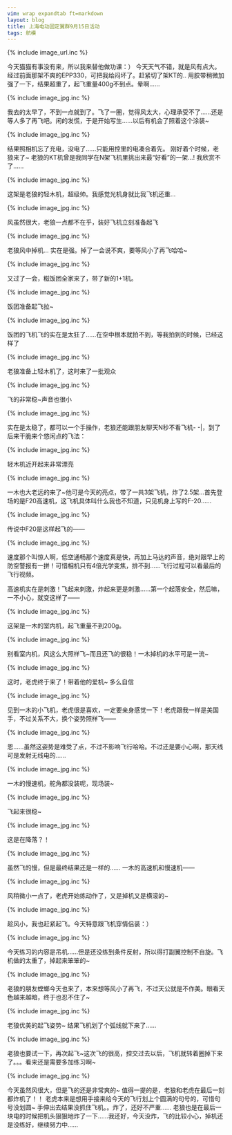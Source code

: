 ```yaml
---
vim: wrap expandtab ft=markdown
layout: blog
title: 上海电动固定翼群9月15日活动
tags: 航模
---
```

{% include image_url.inc %}

今天猫猫有事没有来，所以我来替他做功课：）
今天天气不错，就是风有点大。经过前面那架不爽的EPP330，可把我给闷坏了。赶紧切了架KT的.. 用胶带稍微加强了一下，结果超重了，起飞重量400g不到点。晕啊……

{% include image_jpg.inc %}

我去的太早了，不到一点就到了。飞了一圈，觉得风太大，心理承受不了……还是等人多了再飞吧。闲的发慌，于是开始写生……以后有机会了照着这个涂装~

{% include image_jpg.inc %}

结果照相机忘了充电，没电了……只能用控里的电凑合着先。 刚好着个时候，老狼来了~ 老狼的KT机曾是我同学在N架飞机里挑出来最“好看”的一架...! 我欣赏不了……

{% include image_jpg.inc %}

这架是老狼的轻木机，超级帅。我感觉光机身就比我飞机还重...

{% include image_jpg.inc %}

风虽然很大，老狼一点都不在乎，装好飞机立刻准备起飞

{% include image_jpg.inc %}

老狼风中掉机... 实在是强。掉了一会说不爽，要等风小了再飞哈哈~

{% include image_jpg.inc %}

又过了一会，糍饭团全家来了，带了新的1+1机。

{% include image_jpg.inc %}

饭团准备起飞拉~

{% include image_jpg.inc %}

饭团的飞机飞的实在是太狂了……在空中根本就拍不到，等我拍到的时候，已经这样了

{% include image_jpg.inc %}

老狼准备上轻木机了，这时来了一批观众

{% include image_jpg.inc %}

飞的非常稳~声音也很小

{% include image_jpg.inc %}

实在是太稳了，都可以一个手操作，老狼还能跟朋友聊天N秒不看飞机- -\|，到了后来干脆来个悠闲点的飞法：

{% include image_jpg.inc %}

轻木机近开起来非常漂亮

{% include image_jpg.inc %}

一木也大老远的来了~他可是今天的亮点，带了一共3架飞机，炸了2.5架...首先登场的是F20高速机，这飞机具体叫什么我也不知道，只见机身上写的F-20……

{% include image_jpg.inc %}

传说中F20是这样起飞的——

{% include image_jpg.inc %}

速度那个叫惊人啊，低空通畅那个速度真是快，再加上马达的声音，绝对跟早上的防空警报有一拼！可惜相机只有4倍光学变焦，排不到……飞行过程可以看最后的飞行视频。

高速机实在是刺激！飞起来刺激，炸起来更是刺激……第一个起落安全，然后嘛，一不小心，就变这样了——

{% include image_jpg.inc %}

这架是一木的室内机，起飞重量不到200g。

{% include image_jpg.inc %}

别看室内机，风这么大照样飞~而且还飞的很稳！一木掉机的水平可是一流~

{% include image_jpg.inc %}

这时，老虎终于来了！带着他的爱机~ 多么自信

{% include image_jpg.inc %}

见到一木的小飞机，老虎很是喜欢，一定要亲身感觉一下！老虎跟我一样是美国手，不过关系不大，换个姿势照样飞——

{% include image_jpg.inc %}

恩……虽然这姿势是难受了点，不过不影响飞行哈哈。不过还是要小心啊，那天线可是发射无线电的……

{% include image_jpg.inc %}

一木的慢速机，舵角都没装呢，现场装~

{% include image_jpg.inc %}

飞起来很稳~

{% include image_jpg.inc %}

这是在降落？！

{% include image_jpg.inc %}

虽然飞的慢，但是最终结果还是一样的…… 一木的高速机和慢速机——

{% include image_jpg.inc %}

风稍微小一点了，老虎开始练动作了，又是掉机又是横滚的~ 

{% include image_jpg.inc %}

趁风小，我也赶紧起飞。今天特意跟飞机穿情侣装：）

{% include image_jpg.inc %}

今天练习的内容是吊机……但是还没练到条件反射，所以得打副翼控制不自旋。飞机做的太重了，掉起来笨笨的~

{% include image_jpg.inc %}

老狼的朋友螳螂今天也来了，本来想等风小了再飞，不过天公就是不作美。眼看天色越来越暗，终于也忍不住了~

{% include image_jpg.inc %}

老狼优美的起飞姿势~ 结果飞机划了个弧线就下来了……

{% include image_jpg.inc %}

老狼也要试一下，再次起飞~这次飞的很高，控交过去以后，飞机就转着圈掉下来了。。。看来还是需要多加练习啊~

{% include image_jpg.inc %}

今天虽然风很大，但是飞的还是非常爽的~ 值得一提的是，老狼和老虎在最后一刻都炸机了！！ 老虎本来是想用手接来给今天的飞行划上个圆满的句号的，可惜句号没划圆~ 手伸出去结果没抓住飞机。。炸了，还好不严重…… 老狼也是在最后一块电的时候把机头狠狠地炸了一下……我还好，今天没炸，飞的比较小心，掉机还是没练好，继续努力中……
